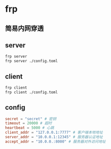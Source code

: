 # frp

## 简易内网穿透

## server

```bash
frp server
frp server ./config.toml
```

## client

```bash
frp client
frp client ./config.toml
```

## config

```toml
secret = "secret" # 密钥
timeout = 20000 # 超时
heartbeat = 5000 # 心跳
client_addr = "127.0.0.1:7777" # 客户端本地地址
server_addr = "10.0.0.1:12345" # 服务器认证地址
accept_addr = "10.0.0.:8000" # 服务器对外访问地址
```
